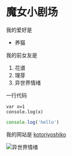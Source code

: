 # 魔女小剧场

我的爱好是

* 养猫

我的前女友是

1. 花谱
2. 理芽
3. 异世界情绪

一行代码

    var x=1
    console.log(x)

```javascript
console.log('hello')
````

我的网站是  [kotoriyoshiko](https://github.com/kotoriyoshiko)

![异世界情绪](ヰ世界情緒.jpg)
